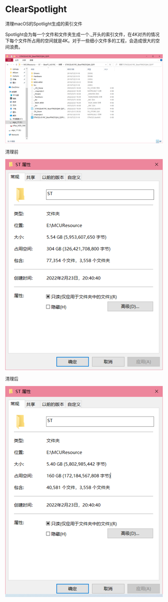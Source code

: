 # ClearSpotlight
 清理macOS的Spotlight生成的索引文件



Spotlight会为每一个文件和文件夹生成一个._开头的索引文件，在4K对齐的情况下每个文件所占用的空间就是4K。对于一些细小文件多的工程，会造成很大的空间浪费。

![example](example.png)

清理前

![before](before.png)

清理后

![after](after.png)

